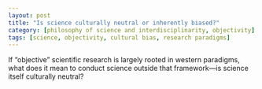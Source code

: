 ```yaml
---
layout: post
title: "Is science culturally neutral or inherently biased?"
category: [philosophy of science and interdisciplinarity, objectivity]
tags: [science, objectivity, cultural bias, research paradigms]
---
```


If “objective” scientific research is largely rooted in western paradigms, what does it mean to conduct science outside that framework—is science itself culturally neutral?